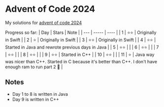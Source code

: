 # Advent of Code 2024
My solutions for [advent of code 2024](https://adventofcode.com/2024)

Progress so far:
| Day | Stars | Note |
| --- | ----- | ---- |
| 1 | ⭐️⭐️ | Originally in Swift |
| 2 | ⭐️ | Originally in Swift |
| 3 | ⭐️⭐️ | Originally in Swift |
| 4 | ⭐️⭐️ | Started in Java and rewrote previous days in Java |
| 5 | ⭐️⭐️ | |
| 6 | ⭐️⭐️ | |
| 7 | ⭐️⭐️ | |
| 8 | ⭐️⭐️ | |
| 9 | ⭐️⭐️ | Started in C++ |
| 10 | ⭐️⭐️ | |
| 11 | ⭐️ | Java way was nicer than C++. Started in C because it's better than C++. I don't have enough ram to run part 2 🫠 |

## Notes
- Day 1 to 8 is written in Java
- Day 9 is written in C++
